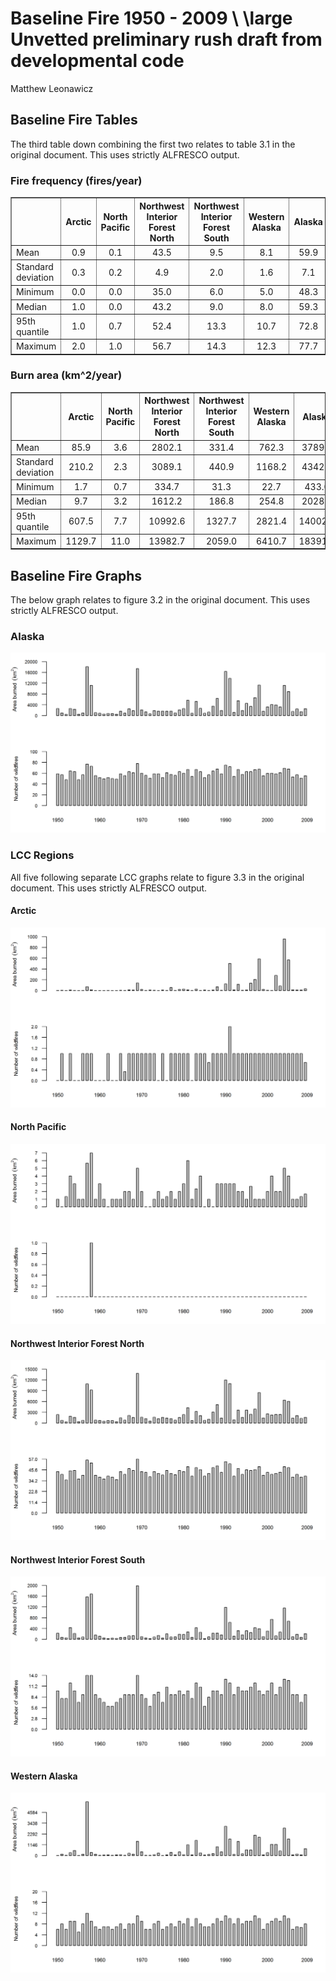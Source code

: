 # Baseline Fire 1950 - 2009 \\ \large Unvetted preliminary rush draft from developmental code
Matthew Leonawicz  





## Baseline Fire Tables
The third table down combining the first two relates to table 3.1 in the original document.
This uses strictly ALFRESCO output.


### Fire frequency (fires/year)
<!-- html table generated in R 3.1.1 by xtable 1.7-4 package -->
<!-- Tue Jan 06 13:31:55 2015 -->
<table border=1>
<tr> <th>  </th> <th> Arctic </th> <th> North Pacific </th> <th> Northwest Interior Forest North </th> <th> Northwest Interior Forest South </th> <th> Western Alaska </th> <th> Alaska </th>  </tr>
  <tr> <td> Mean </td> <td align="center"> 0.9 </td> <td align="center"> 0.1 </td> <td align="center"> 43.5 </td> <td align="center"> 9.5 </td> <td align="center"> 8.1 </td> <td align="center"> 59.9 </td> </tr>
  <tr> <td> Standard deviation </td> <td align="center"> 0.3 </td> <td align="center"> 0.2 </td> <td align="center"> 4.9 </td> <td align="center"> 2.0 </td> <td align="center"> 1.6 </td> <td align="center"> 7.1 </td> </tr>
  <tr> <td> Minimum </td> <td align="center"> 0.0 </td> <td align="center"> 0.0 </td> <td align="center"> 35.0 </td> <td align="center"> 6.0 </td> <td align="center"> 5.0 </td> <td align="center"> 48.3 </td> </tr>
  <tr> <td> Median </td> <td align="center"> 1.0 </td> <td align="center"> 0.0 </td> <td align="center"> 43.2 </td> <td align="center"> 9.0 </td> <td align="center"> 8.0 </td> <td align="center"> 59.3 </td> </tr>
  <tr> <td> 95th quantile </td> <td align="center"> 1.0 </td> <td align="center"> 0.7 </td> <td align="center"> 52.4 </td> <td align="center"> 13.3 </td> <td align="center"> 10.7 </td> <td align="center"> 72.8 </td> </tr>
  <tr> <td> Maximum </td> <td align="center"> 2.0 </td> <td align="center"> 1.0 </td> <td align="center"> 56.7 </td> <td align="center"> 14.3 </td> <td align="center"> 12.3 </td> <td align="center"> 77.7 </td> </tr>
   </table>

### Burn area (km^2/year)
<!-- html table generated in R 3.1.1 by xtable 1.7-4 package -->
<!-- Tue Jan 06 13:31:56 2015 -->
<table border=1>
<tr> <th>  </th> <th> Arctic </th> <th> North Pacific </th> <th> Northwest Interior Forest North </th> <th> Northwest Interior Forest South </th> <th> Western Alaska </th> <th> Alaska </th>  </tr>
  <tr> <td> Mean </td> <td align="center"> 85.9 </td> <td align="center"> 3.6 </td> <td align="center"> 2802.1 </td> <td align="center"> 331.4 </td> <td align="center"> 762.3 </td> <td align="center"> 3789.3 </td> </tr>
  <tr> <td> Standard deviation </td> <td align="center"> 210.2 </td> <td align="center"> 2.3 </td> <td align="center"> 3089.1 </td> <td align="center"> 440.9 </td> <td align="center"> 1168.2 </td> <td align="center"> 4342.8 </td> </tr>
  <tr> <td> Minimum </td> <td align="center"> 1.7 </td> <td align="center"> 0.7 </td> <td align="center"> 334.7 </td> <td align="center"> 31.3 </td> <td align="center"> 22.7 </td> <td align="center"> 433.0 </td> </tr>
  <tr> <td> Median </td> <td align="center"> 9.7 </td> <td align="center"> 3.2 </td> <td align="center"> 1612.2 </td> <td align="center"> 186.8 </td> <td align="center"> 254.8 </td> <td align="center"> 2028.3 </td> </tr>
  <tr> <td> 95th quantile </td> <td align="center"> 607.5 </td> <td align="center"> 7.7 </td> <td align="center"> 10992.6 </td> <td align="center"> 1327.7 </td> <td align="center"> 2821.4 </td> <td align="center"> 14002.0 </td> </tr>
  <tr> <td> Maximum </td> <td align="center"> 1129.7 </td> <td align="center"> 11.0 </td> <td align="center"> 13982.7 </td> <td align="center"> 2059.0 </td> <td align="center"> 6410.7 </td> <td align="center"> 18391.0 </td> </tr>
   </table>

## Baseline Fire Graphs
The below graph relates to figure 3.2 in the original document.
This uses strictly ALFRESCO output.

### Alaska
![Alaska](baseline_fire_cccma_files/figure-html/baseline_fire_barplot_AK-1.png) 

### LCC Regions
All five following separate LCC graphs relate to figure 3.3 in the original document.
This uses strictly ALFRESCO output.

#### Arctic
![Arctic](baseline_fire_cccma_files/figure-html/baseline_fire_barplot_LCC1-1.png) 

#### North Pacific
![North Pacific](baseline_fire_cccma_files/figure-html/baseline_fire_barplot_LCC2-1.png) 

#### Northwest Interior Forest North
![Northwest Interior Forest North](baseline_fire_cccma_files/figure-html/baseline_fire_barplot_LCC3-1.png) 

#### Northwest Interior Forest South
![Northwest Interior Forest South](baseline_fire_cccma_files/figure-html/baseline_fire_barplot_LCC4-1.png) 

#### Western Alaska
![Western Alaska](baseline_fire_cccma_files/figure-html/baseline_fire_barplot_LCC5-1.png) 

